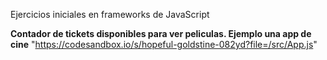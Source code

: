 Ejercicios iniciales en frameworks de JavaScript

**Contador de tickets disponibles para ver peliculas. Ejemplo una app de cine**
"https://codesandbox.io/s/hopeful-goldstine-082yd?file=/src/App.js"

